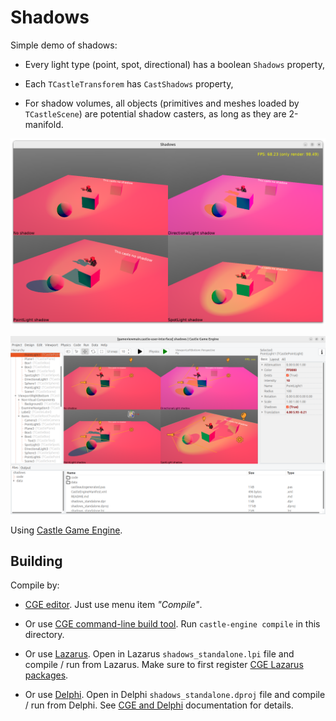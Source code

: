 # Shadows

Simple demo of shadows:

- Every light type (point, spot, directional) has a boolean `Shadows` property,

- Each `TCastleTransforem` has `CastShadows` property,

- For shadow volumes, all objects (primitives and meshes loaded by `TCastleScene`) are potential shadow casters, as long as they are 2-manifold.

![Screenshot](screenshot.png)

![Screenshot from editor](screenshot_editor.png)

Using [Castle Game Engine](https://castle-engine.io/).

## Building

Compile by:

- [CGE editor](https://castle-engine.io/manual_editor.php). Just use menu item _"Compile"_.

- Or use [CGE command-line build tool](https://castle-engine.io/build_tool). Run `castle-engine compile` in this directory.

- Or use [Lazarus](https://www.lazarus-ide.org/). Open in Lazarus `shadows_standalone.lpi` file and compile / run from Lazarus. Make sure to first register [CGE Lazarus packages](https://castle-engine.io/lazarus).

- Or use [Delphi](https://www.embarcadero.com/products/Delphi). Open in Delphi `shadows_standalone.dproj` file and compile / run from Delphi. See [CGE and Delphi](https://castle-engine.io/delphi) documentation for details.
